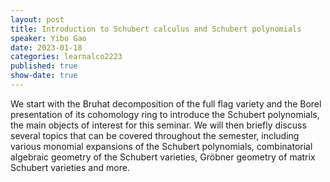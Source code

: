 ```yaml
---
layout: post
title: Introduction to Schubert calculus and Schubert polynomials
speaker: Yibo Gao
date: 2023-01-18
categories: learnalco2223
published: true
show-date: true
---
```

We start with the Bruhat decomposition of the full flag variety and the Borel presentation of its cohomology ring to introduce the Schubert polynomials, the main objects of interest for this seminar. We will then briefly discuss several topics that can be covered throughout the semester, including various monomial expansions of the Schubert polynomials, combinatorial algebraic geometry of the Schubert varieties, Gröbner geometry of matrix Schubert varieties and more.